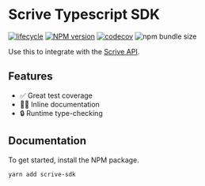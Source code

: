 # Scrive Typescript SDK

[![lifecycle](https://img.shields.io/badge/lifecycle-experimental-orange.svg)](https://www.tidyverse.org/lifecycle/#experimental)
[![NPM version](https://img.shields.io/npm/v/scrive-sdk.svg)](https://www.npmjs.com/package/scrive-sdk)
[![codecov](https://codecov.io/gh/cobraz/scrive-sdk/branch/main/graph/badge.svg)](https://codecov.io/gh/cobraz/scrive-sdk)
![npm bundle size](https://img.shields.io/bundlephobia/min/scrive-sdk)

Use this to integrate with the [Scrive API][scrive-docs].

[scrive-docs]: https://apidocs.scrive.com/

## Features

- ✅ Great test coverage
- 💁‍♂️ Inline documentation
- 🔒 Runtime type-checking

## Documentation

To get started, install the NPM package.

```shell
yarn add scrive-sdk
```
